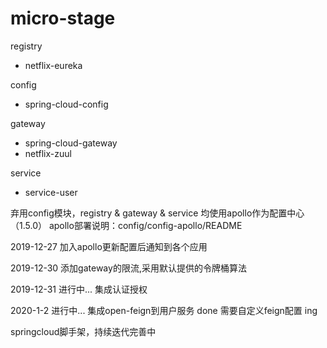# micro-stage

registry
   - netflix-eureka

config
   - spring-cloud-config
 
gateway
   - spring-cloud-gateway
   - netflix-zuul

service
   - service-user 
   

弃用config模块，registry & gateway & service 均使用apollo作为配置中心（1.5.0）
apollo部署说明：config/config-apollo/README

2019-12-27
    加入apollo更新配置后通知到各个应用 

2019-12-30
    添加gateway的限流,采用默认提供的令牌桶算法
    
2019-12-31 进行中...
    集成认证授权

2020-1-2 进行中...
    集成open-feign到用户服务 done
    需要自定义feign配置 ing
    
springcloud脚手架，持续迭代完善中
